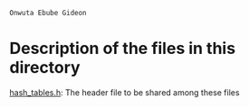 ```
Onwuta Ebube Gideon
```

# Description of the files in this directory

[hash_tables.h](./hash_tables.h): The header file to be shared among these files
 
